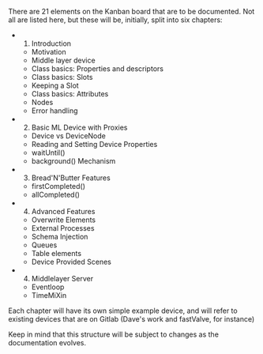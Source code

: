 There are 21 elements on the Kanban board that are to be documented.
Not all are listed here, but these will be, initially, split into six chapters:

- 1. Introduction
    - Motivation
    - Middle layer device
    - Class basics: Properties and descriptors
    - Class basics: Slots
    - Keeping a Slot
    - Class basics: Attributes
    - Nodes
    - Error handling

- 2. Basic ML Device with Proxies
    - Device vs DeviceNode
    - Reading and Setting Device Properties
    - waitUntil()
    - background() Mechanism

- 3. Bread'N'Butter Features
    - firstCompleted()
    - allCompleted()

- 4. Advanced Features
    - Overwrite Elements
    - External Processes
    - Schema Injection
    - Queues
    - Table elements
    - Device Provided Scenes

- 4. Middlelayer Server
    - Eventloop
    - TimeMiXin

Each chapter will have its own simple example device, and will refer to
existing devices that are on Gitlab (Dave's work and fastValve, for instance)

Keep in mind that this structure will be subject to changes as the documentation
evolves.
